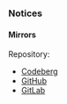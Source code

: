 ### Notices

#### Mirrors

Repository:
- [Codeberg](https://codeberg.org/paveloom-z/zig-gir-ffi)
- [GitHub](https://github.com/paveloom-z/zig-gir-ffi)
- [GitLab](https://gitlab.com/paveloom-g/zig/zig-gir-ffi)
